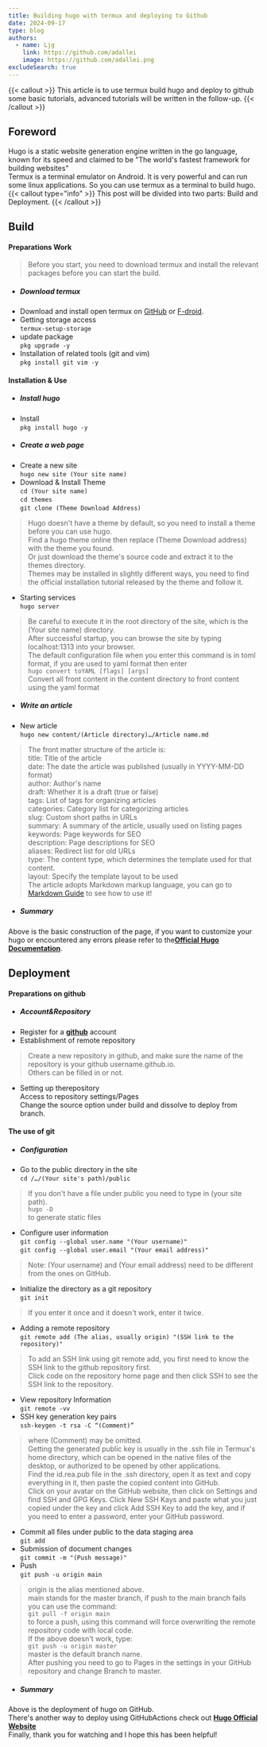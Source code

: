 ```yaml
---
title: Building hugo with termux and deploying to Github
date: 2024-09-17
type: blog
authors:
  - name: Ljg
    link: https://github.com/adallei
    image: https://github.com/adallei.png
excludeSearch: true
---
```


 {{< callout >}}
This article is to use termux build hugo and deploy to github some basic tutorials, advanced tutorials will be written in the follow-up.
{{< /callout >}}
<!--more-->
## Foreword
Hugo is a static website generation engine written in the go language, known for its speed and claimed to be "The world's fastest framework for building websites"<br>
Termux is a terminal emulator on Android. It is very powerful and can run some linux applications. So you can use termux as a terminal to build hugo.<br>
{{< callout type="info" >}}
This post will be divided into two parts: Build and Deployment.
{{< /callout >}}
## Build

#### Preparations Work
>  Before you start, you need to download termux and install the relevant packages before you can start the build.

* ##### Download termux
*  Download and install open termux on [GitHub](https://github.com/termux/termux-app/releases) or [F-droid](https://f-droid.org/packages/com.termux/).<br>
 * Getting storage access<br>
 `termux-setup-storage`
 * update package<br>
 `pkg upgrade -y`
 * Installation of related tools (git and vim)<br>
 `pkg install git vim -y`
 
#### Installation & Use
* ##### Install hugo
 * Install<br>
 `pkg install hugo -y`
* ##### Create a web page
 * Create a new site<br>
 `hugo new site (Your site name)`
 * Download & Install Theme<br>
 `cd (Your site name)`<br>
 `cd themes`<br>
 `git clone (Theme Download Address)`
 > Hugo doesn't have a theme by default, so you need to install a theme before you can use hugo.<br>
Find a hugo theme online then replace (Theme Download address) with the theme you found.<br>
Or just download the theme's source code and extract it to the themes directory.<br>
Themes may be installed in slightly different ways, you need to find the official installation tutorial released by the theme and follow it.
 * Starting services<br>
 `hugo server`
 > Be careful to execute it in the root directory of the site, which is the (Your site name) directory.<br>
After successful startup, you can browse the site by typing localhost:1313 into your browser.<br>
The default configuration file when you enter this command is in toml format, if you are used to yaml format then enter<br>
`hugo convert toYAML [flags] [args]`<br>
Convert all front content in the content directory to front content using the yaml format

* ##### Write an article
 * New article<br>
 `hugo new content/(Article directory)…/Article name.md`
 > The front matter structure of the article is:<br>
title: Title of the article<br>
date: The date the article was published (usually in YYYY-MM-DD format)<br>
author: Author's name<br>
draft: Whether it is a draft (true or false)<br>
tags: List of tags for organizing articles<br>
categories: Category list for categorizing articles<br>
slug: Custom short paths in URLs<br>
summary: A summary of the article, usually used on listing pages<br>
keywords: Page keywords for SEO<br>
description: Page descriptions for SEO<br>
aliases: Redirect list for old URLs<br>
type: The content type, which determines the template used for that content.<br>
layout: Specify the template layout to be used<br>
The article adopts Markdown markup language, you can go to [Markdown Guide](https://www.markdownguide.org/) to see how to use it!

* ##### Summary
 Above is the basic construction of the page, if you want to customize your hugo or encountered any errors please refer to the[**Official Hugo Documentation**](https://gohugo.io/).
## Deployment

#### Preparations on github
* ##### Account&Repository
 * Register for a [**github**](github.com) account<br>
 * Establishment of remote repository
 > Create a new repository in github, and make sure the name of the repository is your github username.github.io.<br>
Others can be filled in or not.
 * Setting up therepository<br>
  Access to repository settings/Pages<br>
  Change the source option under build and dissolve to deploy from branch.
  
#### The use of git
* ##### Configuration
 * Go to the public directory in the site<br>
 `cd /…/(Your site's path)/public`
 > If you don't have a file under public you need to type in (your site path).<br>
`hugo -D`
<br>to generate static files
 * Configure user information<br>
  `git config --global user.name "(Your username)"`<br>
  `git config --global user.email "(Your email address)"`<br>
  >Note: (Your username) and (Your email address) need to be different from the ones on GitHub.
  * Initialize the directory as a git repository<br>
  `git init`
  > If you enter it once and it doesn't work, enter it twice.
  * Adding a remote repository<br>
  `git remote add (The alias, usually origin) "(SSH link to the repository)"`
  > To add an SSH link using git remote add, you first need to know the SSH link to the github repository first.<br>
    Click code on the repository home page and then click SSH to see the SSH link to the repository.
  * View repository Information<br>
  `git remote -vv`
  * SSH key generation key pairs<br>
  `ssh-keygen -t rsa -C “(Comment)”`
  > where (Comment) may be omitted.<br>
Getting the generated public key is usually in the .ssh file in Termux's home directory, which can be opened in the native files of the desktop, or authorized to be opened by other applications.<br>
Find the id.rea.pub file in the .ssh directory, open it as text and copy everything in it, then paste the copied content into GitHub.<br>
Click on your avatar on the GitHub website, then click on Settings and find SSH and GPG Keys.
Click New SSH Kays and paste what you just copied under the key and click Add SSH Key to add the key, and if you need to enter a password, enter your GitHub password.
 * Commit all files under public to the data staging area<br>
  `git add `
 * Submission of document changes<br>
 `git commit -m "(Push message)"`
 * Push<br>
 `git push -u origin main`
 > origin is the alias mentioned above.<br>
main stands for the master branch, if push to the main branch fails<br>
you can use the command:<br>
`git pull -f origin main`<br>
to force a push, using this command will force overwriting the remote repository code with local code.<br>
If the above doesn't work, type:<br>
`git push -u origin master`<br>
master is the default branch name.<br>
After pushing you need to go to Pages in the settings in your GitHub repository and change Branch to master.
* ##### Summary
Above is the deployment of hugo on GitHub.<br>
There's another way to deploy using GitHubActions check out [**Hugo Official Website**](https://gohugo.io/hosting-and-deployment/hosting-on-github/)<br>
Finally, thank you for watching and I hope this has been helpful!